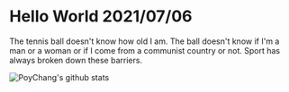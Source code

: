 # Hello World 2021/07/06

The tennis ball doesn't know how old I am. The ball doesn't know if I'm a man or a woman or if I come from a communist country or not. Sport has always broken down these barriers.

![PoyChang's github stats](https://github-readme-stats.vercel.app/api?username=poychang&show_icons=true&theme=dracula)
